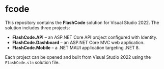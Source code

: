 # fcode

This repository contains the **FlashCode** solution for Visual Studio 2022. The solution includes three projects:

- **FlashCode.API** – an ASP.NET Core API project configured with Identity.
- **FlashCode.Dashboard** – an ASP.NET Core MVC web application.
- **FlashCode.Mobile** – a .NET MAUI application targeting .NET 8.

Each project can be opened and built from Visual Studio 2022 using the `FlashCode.sln` solution file.
